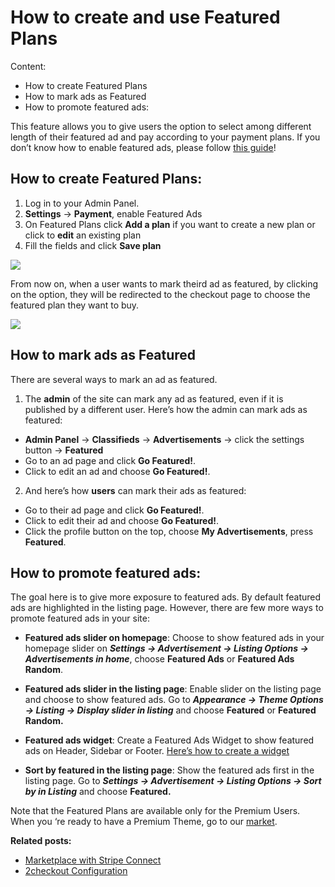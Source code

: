 # How to create and use Featured Plans

Content:
-   How to create Featured Plans
-   How to mark ads as Featured
-   How to promote featured ads:


This feature allows you to give users the option to select among different length of their featured ad and pay according to your payment plans.
If you don’t know how to enable featured ads, please follow [this guide](Payment-set-up-payment-gateways.md)!

## How to create Featured Plans:

1.  Log in to your Admin Panel.
2.  **Settings**  ->  **Payment**, enable Featured Ads
3.  On Featured Plans click  **Add a plan**  if you want to create a new plan or click to  **edit**  an existing plan
4.  Fill the fields and click  **Save plan**

![](https://raw.githubusercontent.com/yclas/guides/master/images/featured-plans.png)

From now on, when a user wants to mark theird ad as featured, by clicking on the option, they will be redirected to the checkout page to choose the featured plan they want to buy.

![](https://raw.githubusercontent.com/yclas/guides/master/images/featured-plans1.png)

## How to mark ads as Featured

There are several ways to mark an ad as featured.

1. The  **admin**  of the site can mark any ad as featured, even if it is published by a different user. Here’s how the admin can mark ads as featured:

-   **Admin Panel**  ->  **Classifieds**  ->  **Advertisements**  -> click the settings button ->  **Featured**
-   Go to an ad page and click  **Go Featured!**.
-   Click to edit an ad and choose  **Go Featured!**.

2. And here’s how  **users**  can mark their ads as featured:

-   Go to their ad page and click  **Go Featured!**.
-   Click to edit their ad and choose  **Go Featured!**.
-   Click the profile button on the top, choose  **My Advertisements**, press  **Featured**.


## How to promote featured ads:

The goal here is to give more exposure to featured ads. By default featured ads are highlighted in the listing page. However, there are few more ways to promote featured ads in your site:

-   **Featured ads slider on homepage**: Choose to show featured ads in your homepage slider on  **_Settings -> Advertisement -> Listing Options -> Advertisements in home_**, choose **Featured Ads** or **Featured Ads Random**.
    
-   **Featured ads slider in the listing page**: Enable slider on the listing page and choose to show featured ads. Go to  **_Appearance -> Theme Options -> Listing -> Display slider in listing_**  and choose **Featured** or **Featured Random.**
    
-   **Featured ads widget**: Create a Featured Ads Widget to show featured ads on Header, Sidebar or Footer.  [Here’s how to create a widget](Widgets-overview-of-widgets.md)
    
-   **Sort by featured in the listing page**: Show the featured ads first in the listing page. Go to  **_Settings -> Advertisement -> Listing Options -> Sort by in Listing_**  and choose **Featured.**

Note that the Featured Plans are available only for the Premium Users. When you ‘re ready to have a Premium Theme, go to our  [market](https://selfhosted.yclas.com/).


    

  
**Related posts:**
-   [Marketplace with Stripe Connect](Payment-set-up-marketplace-with-srtipe-connect.md)
-   [2checkout Configuration](Payment-2checkout-configuration.md)
